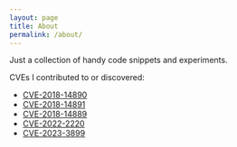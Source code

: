 ```yaml
---
layout: page
title: About
permalink: /about/
---
```


Just a collection of handy code snippets and experiments.

CVEs I contributed to or discovered:

* [CVE-2018-14890](https://support.vectra.ai/s/article/KB-VS-1166)
* [CVE-2018-14891](https://support.vectra.ai/s/article/KB-VS-1167)
* [CVE-2018-14889](https://support.vectra.ai/s/article/KB-VS-1165)
* [CVE-2022-2220](https://access.redhat.com/security/cve/cve-2022-2220)
* [CVE-2023-3899](https://access.redhat.com/security/cve/CVE-2023-3899)
